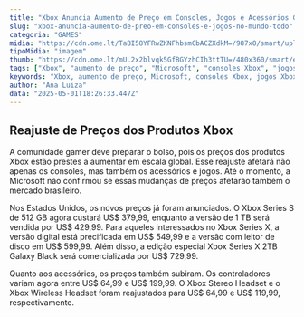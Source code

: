 ```yaml
---
title: "Xbox Anuncia Aumento de Preço em Consoles, Jogos e Acessórios Globalmente"
slug: "xbox-anuncia-aumento-de-preo-em-consoles-e-jogos-no-mundo-todo"
categoria: "GAMES"
midia: "https://cdn.ome.lt/TaBI58YFRwZKNFhbsmCbACZXdkM=/987x0/smart/uploads/conteudo/fotos/OMELETE_CAPA_-_2025-05-01T101546.219.png"
tipoMidia: "imagem"
thumb: "https://cdn.ome.lt/mUL2x2blvqk5GfBGYzhCIh3ttTU=/480x360/smart/extras/conteudos/omelete_THUMB_-_2025-05-01T101641.513.png"
tags: ["Xbox", "aumento de preço", "Microsoft", "consoles Xbox", "jogos Xbox", "acessórios Xbox", "Xbox Series S", "Xbox Series X"]
keywords: "Xbox, aumento de preço, Microsoft, consoles Xbox, jogos Xbox, acessórios Xbox, Xbox Series S, Xbox Series X"
author: "Ana Luiza"
data: "2025-05-01T18:26:33.447Z"
---
```


## Reajuste de Preços dos Produtos Xbox

A comunidade gamer deve preparar o bolso, pois os preços dos produtos Xbox estão prestes a aumentar em escala global. Esse reajuste afetará não apenas os consoles, mas também os acessórios e jogos. Até o momento, a Microsoft não confirmou se essas mudanças de preços afetarão também o mercado brasileiro.

Nos Estados Unidos, os novos preços já foram anunciados. O Xbox Series S de 512 GB agora custará US$ 379,99, enquanto a versão de 1 TB será vendida por US$ 429,99. Para aqueles interessados no Xbox Series X, a versão digital está precificada em US$ 549,99 e a versão com leitor de disco em US$ 599,99. Além disso, a edição especial Xbox Series X 2TB Galaxy Black será comercializada por US$ 729,99.

Quanto aos acessórios, os preços também subiram. Os controladores variam agora entre US$ 64,99 e US$ 199,99. O Xbox Stereo Headset e o Xbox Wireless Headset foram reajustados para US$ 64,99 e US$ 119,99, respectivamente.